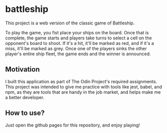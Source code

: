 # battleship

This project is a web version of the classic game of Battleship. 

To play the game, you fist place your ships on the board. Once that is complete, the game starts and players take turns to select a cell on the opponent's board to shoot. If it's a hit, it'll be marked as red, and if it's a miss, it'll be marked as grey. Once one of the players sinks the other player's entire ship fleet, the game ends and the winner is announced.

## Motivation

I built this application as part of The Odin Project's required assignments. This project was intended to give me practice with tools like jest, babel, and npm, as they are tools that are handy in the job market, and helps make me a better developer.

## How to use?

Just open the github pages for this repository, and enjoy playing!